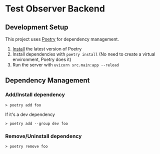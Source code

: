 # Test Observer Backend

## Development Setup

This project uses [Poetry](https://python-poetry.org/) for dependency management.

1. [Install](https://python-poetry.org/docs/#installation) the latest version of Poetry
2. Install dependencies with `poetry install` (No need to create a virtual environment, Poetry does it)
3. Run the server with `uvicorn src.main:app --reload`

## Dependency Management

### Add/Install dependency

`> poetry add foo`

If it's a dev dependency

`> poetry add --group dev foo`

### Remove/Uninstall dependency

`> poetry remove foo`
